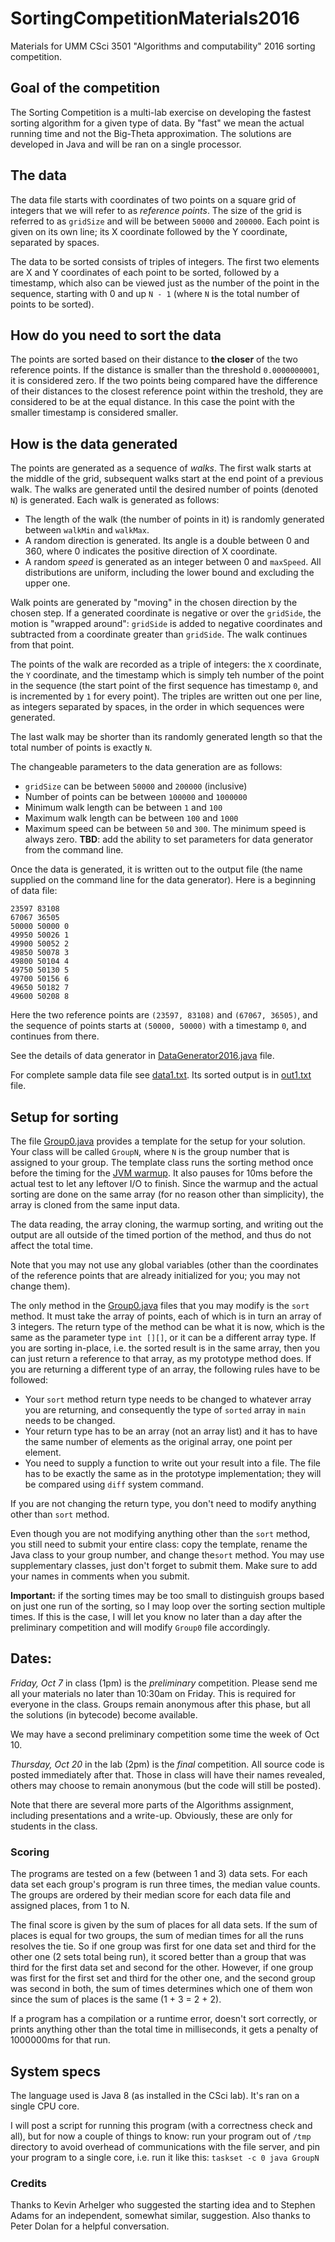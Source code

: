 # SortingCompetitionMaterials2016

Materials for UMM CSci 3501 "Algorithms and computability" 2016 sorting competition.

## Goal of the competition

The Sorting Competition is a multi-lab exercise on developing the fastest sorting algorithm for a given type of data. By "fast" we mean the actual running time and not the Big-Theta approximation. The solutions are developed in Java and will be ran on a single processor.

## The data

The data file starts with coordinates of two points on a square grid of integers that we will refer to as *reference points*. The size of the grid is referred to as `gridSize` and will be between `50000` and `200000`. Each point is given on its own line; its X coordinate followed by the Y coordinate, separated by spaces. 

The data to be sorted consists of triples of integers. The first two elements are X and Y coordinates of each point to be sorted, followed by a timestamp, which also can be viewed just as the number of the point in the sequence, starting with 0 and up `N - 1` (where `N` is the total number of points to be sorted). 

## How do you need to sort the data 

The points are sorted based on their distance to **the closer** of the two reference points. If the distance is smaller than the threshold `0.0000000001`, it is considered zero. If the two points being compared have the difference of their distances to the closest reference point within the treshold, they are considered to be at the equal distance. In this case the point with the smaller timestamp is considered smaller. 

## How is the data generated

The points are generated as a sequence of *walks*. The first walk starts at the middle of the grid, subsequent walks start at the end point of a previous walk. The walks are generated until the desired number of points (denoted `N`) is generated. Each walk is generated as follows:
* The length of the walk (the number of points in it) is randomly generated between `walkMin` and `walkMax`. 
* A random direction is generated. Its angle is a double between 0 and 360, where 0 indicates the positive direction of X coordinate.
* A random *speed* is generated as an integer between 0 and `maxSpeed`.
All distributions are uniform, including the lower bound and excluding the upper one. 

Walk points are generated by "moving" in the chosen direction by the chosen step. If a generated coordinate is negative or over the `gridSide`, the motion is "wrapped around": `gridSide` is added to negative coordinates and subtracted from a coordinate greater than `gridSide`. The walk continues from that point. 

The points of the walk are recorded as a triple of integers: the `X` coordinate, the `Y` coordinate, and the timestamp which is simply teh number of the point in the sequence (the start point of the first sequence has timestamp `0`, and is incremented by `1` for every point). The triples are written out one per line, as integers separated by spaces, in the order in which sequences were generated.  

The last walk may be shorter than its randomly generated length so that the total number of points is exactly `N`.  

The changeable parameters to the data generation are as follows: 
* `gridSize` can be between `50000` and `200000` (inclusive)
* Number of points can be between `100000` and `1000000`
* Minimum walk length can be between `1` and `100`
* Maximum walk length can be between `100` and `1000`
* Maximum speed can be between `50` and `300`. The minimum speed is always zero. 
**TBD**: add the ability to set parameters for data generator from the command line. 

Once the data is generated, it is written out to the output file (the name supplied on the command line for the data generator). Here is a beginning of data file:
```
23597 83108
67067 36505
50000 50000 0
49950 50026 1
49900 50052 2
49850 50078 3
49800 50104 4
49750 50130 5
49700 50156 6
49650 50182 7
49600 50208 8
```
Here the two reference points are `(23597, 83108)` and `(67067, 36505)`, and the sequence of points starts at `(50000, 50000)` with a  timestamp `0`, and continues from there. 

See the details of data generator in [DataGenerator2016.java](src/DataGenerator2016.java) file. 

For complete sample data file see [data1.txt](data1.txt). Its sorted output is in [out1.txt](out1.txt) file. 

## Setup for sorting
The file [Group0.java](https://github.com/elenam/SortingCompetitionMaterials2015/blob/master/src/Group0.java) provides a template for the setup for your solution. Your class will be called `GroupN`, where `N` is the group number that is assigned to your group. The template class runs the sorting method once before the timing for the [JVM warmup](http://alexandru-ersenie.com/2010/09/12/important-aspects-in-load-performance-testing-1-server-warm-up/). It also pauses for 10ms before the actual test to let any leftover I/O to finish. Since the warmup and the actual sorting are done on the same array (for no reason other than simplicity), the array is cloned from the same input data. 

The data reading, the array cloning, the warmup sorting, and writing out the output are all outside of the timed portion of the method, and thus do not affect the total time. 

Note that you may not use any global variables (other than the coordinates of the reference points that are already initialized for you; you may not change them). 

The only method in the [Group0.java](src/Group0.java) files that you may modify is the `sort` method. It must take the array of points, each of which is in turn an array of 3 integers. The return type of the method can be what it is now, which is the same as the parameter type `int [][]`, or it can be a different array type. If you are sorting in-place, i.e. the sorted result is in the same array, then you can just return a reference to that array, as my prototype method does. If you are returning a different type of an array, the following rules have to be followed:
* Your `sort` method return type needs to be changed to whatever  array you are returning, and consequently the type of `sorted` array in `main` needs to be changed. 
* Your return type has to be an array (not an array list) and it has to have the same number of elements as the original array, one point per element. 
* You need to supply a function to write out your result into a file. The file has to be exactly the same as in the prototype implementation; they will be compared using `diff` system command. 

If you are not changing the return type, you don't need to modify anything other than `sort` method. 

Even though you are not modifying anything other than the `sort` method, you still need to submit your entire class: copy the template, rename the Java class to your group number, and change the`sort` method. You may use supplementary classes, just don't forget to submit them. Make sure to add your names in comments when you submit. 

**Important:** if the sorting times may be too small to distinguish groups based on just one run of the sorting, so I may loop over the sorting section multiple times. If this is the case, I will let you know no later than a day after the preliminary competition and will modify `Group0` file accordingly.  

## Dates:

*Friday, Oct 7* in class (1pm) is the *preliminary* competition. Please send me all your materials no later than 10:30am on Friday. This is required for everyone in the class. Groups remain anonymous after this phase, but all the solutions (in bytecode) become available. 

We may have a second preliminary competition some time the week of Oct 10. 

*Thursday, Oct 20* in the lab (2pm) is the *final* competition. All source code is posted immediately after that. Those in class will have their names revealed, others may choose to remain anonymous (but the code will still be posted). 

Note that there are several more parts of the Algorithms assignment, including presentations and a write-up. Obviously, these are only for students in the class. 

### Scoring

The programs are tested on a few (between 1 and 3) data sets. For each data set each group's program is run three times, the median value counts. The groups are ordered by their median score for each data file and assigned places, from 1 to N. 

The final score is given by the sum of places for all data sets. If the sum of places is equal for two groups, the sum of median times for all the runs resolves the tie. So if one group was first for one data set and third for the other one (2 sets total being run), it scored better than a group that was third for the first data set and second for the other. However, if one group was first for the first set and third for the other one, and the second group was second in both, the sum of times determines which one of them won since the sum of places is the same (1 + 3 = 2 + 2). 

If a program has a compilation or a runtime error, doesn't sort correctly, or prints anything other than the total time in milliseconds, it gets a penalty of 1000000ms for that run. 

## System specs

The language used is Java 8 (as installed in the CSci lab). It's ran on a single CPU core.  

I will post a script for running this program (with a correctness check and all), but for now a couple of things to know: run your program out of `/tmp` directory to avoid overhead of communications with the file server, and pin your program to a single core, i.e. run it like this:
``taskset -c 0 java GroupN``

### Credits

Thanks to Kevin Arhelger who suggested the starting idea and to Stephen Adams for an independent, somewhat similar, suggestion. Also thanks to Peter Dolan for a helpful conversation. 






